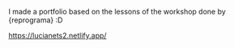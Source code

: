 I made a portfolio based on the lessons of the workshop done by {reprograma} :D


https://lucianets2.netlify.app/
